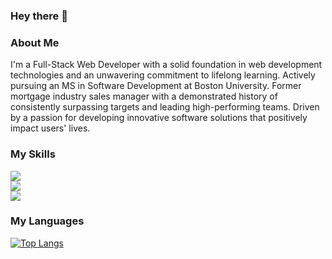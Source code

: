 ### Hey there 👋

### About Me
I'm a Full-Stack Web Developer with a solid foundation in web development technologies and an unwavering commitment to lifelong learning. Actively pursuing an MS in Software Development at Boston University. Former mortgage industry sales manager with a demonstrated history of consistently surpassing targets and leading high-performing teams. Driven by a passion for developing innovative software solutions that positively impact users' lives. 

### My Skills
  <a href="https://skillicons.dev">
    <img src="https://skillicons.dev/icons?i=java,js,ts,python,html,css" />
  </a>
  <br>
    <a href="https://skillicons.dev">
    <img src="https://skillicons.dev/icons?i=nextjs,react,angular" />
  </a>
  <br>
  <a href="https://skillicons.dev">
    <img src="https://skillicons.dev/icons?i=nodejs,mongodb,express,postgres" />
  </a>

### My Languages

[![Top Langs](https://github-readme-stats.vercel.app/api/top-langs/?username=dimicodes&layout=pie&hide=jupyter%20notebook)](https://github.com/dimicodes/github-readme-stats)

